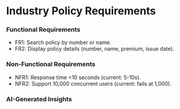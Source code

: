 # Industry Policy Requirements

### Functional Requirements
- FR1: Search policy by number or name.
- FR2: Display policy details (number, name, premium, issue date).

### Non-Functional Requirements
- NFR1: Response time <10 seconds (current: 5-10s).
- NFR2: Support 10,000 concurrent users (current: fails at 1,000).

### AI-Generated Insights

